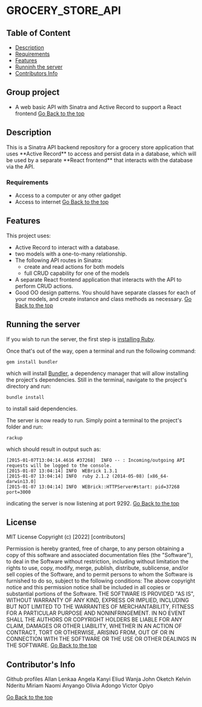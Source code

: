 # GROCERY_STORE_API

## Table of Content
 - [Description](#description)
 - [Requirements](#requirements)
 - [Features](#features)
 - [Runninh the server](#running-the-server)
 - [Contributors Info](#contributors-Info)

## Group project 

- A web basic API with Sinatra and Active Record to support a React
  frontend
[Go Back to the top](#Grocery-store-api)
## Description

<p>This is a Sinatra API backend repository for a grocery store application that uses
**Active Record** to access and persist data in a database, which will be used
by a separate **React frontend** that interacts with the database via the API.</p>

###  Requirements
 * Access to  a computer or any other gadget
 * Access to internet
 [Go Back to the top](#Grocery-store-api)
## Features

This project uses:

- Active Record to interact with a database.
- two models with a one-to-many relationship.
- The following API routes in Sinatra:
  - create and read actions for both models
  - full CRUD capability for one of the models
- A separate React frontend application that interacts with the API to
  perform CRUD actions.
- Good OO design patterns. You should have separate classes for each of your
  models, and create instance and class methods as necessary.
[Go Back to the top](#Grocery-store-api)

## Running the server
If you wish to run the server, the first step is [installing Ruby](https://www.ruby-lang.org/en/documentation/installation/).

Once that's out of the way, open a terminal and run the following command:

```
gem install bundler
```

which will install [Bundler](http://bundler.io/), a dependency manager that will allow installing the project's dependencies. Still in the terminal, navigate to the project's directory and run:

```
bundle install
```

to install said dependencies.

The server is now ready to run. Simply point a terminal to the project's folder and run:

```
rackup
```

which should result in output such as:

```
[2015-01-07T13:04:14.4616 #37268]  INFO -- : Incoming/outgoing API requests will be logged to the console.
[2015-01-07 13:04:14] INFO  WEBrick 1.3.1
[2015-01-07 13:04:14] INFO  ruby 2.1.2 (2014-05-08) [x86_64-darwin13.0]
[2015-01-07 13:04:14] INFO  WEBrick::HTTPServer#start: pid=37268 port=3000
```

indicating the server is now listening at port 9292.
[Go Back to the top](#Grocery-store-api)
## License
MIT License
Copyright (c) [2022] [contributors]

Permission is hereby granted, free of charge, to any person obtaining a copy
of this software and associated documentation files (the "Software"), to deal
in the Software without restriction, including without limitation the rights
to use, copy, modify, merge, publish, distribute, sublicense, and/or sell
copies of the Software, and to permit persons to whom the Software is
furnished to do so, subject to the following conditions:
The above copyright notice and this permission notice shall be included in all
copies or substantial portions of the Software.
THE SOFTWARE IS PROVIDED "AS IS", WITHOUT WARRANTY OF ANY KIND, EXPRESS OR
IMPLIED, INCLUDING BUT NOT LIMITED TO THE WARRANTIES OF MERCHANTABILITY,
FITNESS FOR A PARTICULAR PURPOSE AND NONINFRINGEMENT. IN NO EVENT SHALL THE
AUTHORS OR COPYRIGHT HOLDERS BE LIABLE FOR ANY CLAIM, DAMAGES OR OTHER
LIABILITY, WHETHER IN AN ACTION OF CONTRACT, TORT OR OTHERWISE, ARISING FROM,
OUT OF OR IN CONNECTION WITH THE SOFTWARE OR THE USE OR OTHER DEALINGS IN THE
SOFTWARE.
[Go Back to the top](#Grocery-store-api)
## Contributor's Info
Github profiles
Allan Lenkaa
Angela Kanyi
Eliud Wanja
John Oketch
Kelvin Nderitu
Miriam Naomi Anyango
Olivia Adongo
Victor Opiyo
   
[Go Back to the top](#Grocery-store-api)

